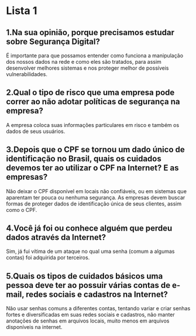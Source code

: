 # Lista 1

## 1.Na sua opinião, porque precisamos estudar sobre Segurança Digital?

É importante para que possamos entender como funciona a manipulação dos nossos dados na rede e como eles são tratados, para assim desenvolver melhores sistemas e nos proteger melhor de possíveis vulnerabilidades.

## 2.Qual o tipo de risco que uma empresa pode correr ao não adotar políticas de segurança na empresa?

A empresa coloca suas informações particulares em risco e também os dados de seus usuários.

## 3.Depois que o CPF se tornou um dado único de identificação no Brasil, quais os cuidados devemos ter ao utilizar o CPF na Internet? E as empresas?

Não deixar o CPF disponível em locais não confiáveis, ou em sistemas que aparentam ter pouca ou nenhuma segurança. As empresas devem buscar formas de proteger dados de identificação única de seus clientes, assim como o CPF.

## 4.Você já foi ou conhece alguém que perdeu dados através da Internet?

Sim, já fui vítima de um ataque no qual uma senha (comum a algumas contas) foi adquirida por terceiros.

## 5.Quais os tipos de cuidados básicos uma pessoa deve ter ao possuir várias contas de e-mail, redes sociais e cadastros na Internet?

Não usar senhas comuns a diferentes contas, tentando variar e criar senhas fortes e diversificadas em suas redes sociais e cadastros, não manter anotações de senhas em arquivos locais, muito menos em arquivos disponíveis na internet.
